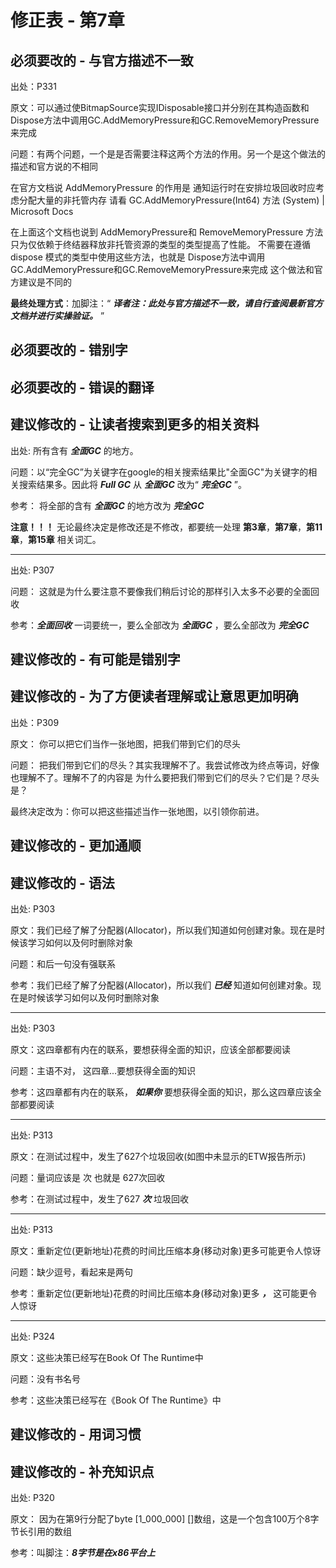 # 修正表 - 第7章

## 必须要改的 - 与官方描述不一致

出处：P331

原文：可以通过使BitmapSource实现IDisposable接口并分别在其构造函数和Dispose方法中调用GC.AddMemoryPressure和GC.RemoveMemoryPressure来完成

问题：有两个问题，一个是是否需要注释这两个方法的作用。另一个是这个做法的描述和官方说的不相同

在官方文档说 AddMemoryPressure 的作用是 通知运行时在安排垃圾回收时应考虑分配大量的非托管内存 请看 GC.AddMemoryPressure(Int64) 方法 (System) | Microsoft Docs

在上面这个文档也说到 AddMemoryPressure和 RemoveMemoryPressure 方法只为仅依赖于终结器释放非托管资源的类型的类型提高了性能。 不需要在遵循 dispose 模式的类型中使用这些方法，也就是 Dispose方法中调用GC.AddMemoryPressure和GC.RemoveMemoryPressure来完成 这个做法和官方建议是不同的

**最终处理方式**：加脚注：“ ***译者注：此处与官方描述不一致，请自行查阅最新官方文档并进行实操验证。*** ”


## 必须要改的 - 错别字

## 必须要改的 - 错误的翻译

## 建议修改的 - 让读者搜索到更多的相关资料

出处: 所有含有 ***全面GC*** 的地方。

问题：以“完全GC”为关键字在google的相关搜索结果比"全面GC"为关键字的相关搜索结果多。因此将 ***Full GC*** 从  ***全面GC*** 改为“ ***完全GC*** ”。

参考：
将全部的含有 ***全面GC*** 的地方改为 ***完全GC***

**注意！！！** 无论最终决定是修改还是不修改，都要统一处理 **第3章**，**第7章**，**第11章**，**第15章** 相关词汇。

------

出处: P307

问题： 这就是为什么要注意不要像我们稍后讨论的那样引入太多不必要的全面回收

参考：***全面回收*** 一词要统一，要么全部改为 ***全面GC***  ，要么全部改为 ***完全GC***

## 建议修改的 - 有可能是错别字

## 建议修改的 - 为了方便读者理解或让意思更加明确

出处：P309

原文： 你可以把它们当作一张地图，把我们带到它们的尽头

问题： 把我们带到它们的尽头？其实我理解不了。我尝试修改为终点等词，好像也理解不了。理解不了的内容是 为什么要把我们带到它们的尽头？它们是？尽头是？

最终决定改为：你可以把这些描述当作一张地图，以引领你前进。

## 建议修改的 - 更加通顺

## 建议修改的 - 语法

出处: P303

原文：我们已经了解了分配器(Allocator)，所以我们知道如何创建对象。现在是时候该学习如何以及何时删除对象

问题：和后一句没有强联系

参考：我们已经了解了分配器(Allocator)，所以我们 ***已经*** 知道如何创建对象。现在是时候该学习如何以及何时删除对象

------

出处: P303

原文：这四章都有内在的联系，要想获得全面的知识，应该全部都要阅读

问题：主语不对， 这四章...要想获得全面的知识

参考：这四章都有内在的联系， ***如果你*** 要想获得全面的知识，那么这四章应该全部都要阅读

------

出处: P313

原文：在测试过程中，发生了627个垃圾回收(如图中未显示的ETW报告所示)

问题：量词应该是 次 也就是 627次回收

参考：在测试过程中，发生了627 ***次*** 垃圾回收

------

出处: P313

原文：重新定位(更新地址)花费的时间比压缩本身(移动对象)更多可能更令人惊讶

问题：缺少逗号，看起来是两句

参考：重新定位(更新地址)花费的时间比压缩本身(移动对象)更多 ***，*** 这可能更令人惊讶

------

出处: P324

原文：这些决策已经写在Book Of The Runtime中

问题：没有书名号

参考：这些决策已经写在《Book Of The Runtime》中

## 建议修改的 - 用词习惯

## 建议修改的 - 补充知识点

出处: P320

原文： 因为在第9行分配了byte [1_000_000] []数组，这是一个包含100万个8字节长引用的数组

参考：叫脚注：***8字节是在x86平台上***

